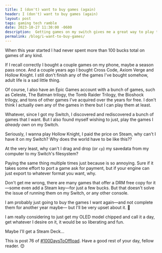 ```yaml
---
title: I (don't) want to buy games (again)
header: I (don't) want to buy games (again)
layout: post
tags: gaming tech ramble
date: 2023-10-27 11:30:00 -0600
description:  Getting games on my switch gives me a great way to play them everywhere however I want, but being unable to just put the games I already own on it is frustrating me a lot.
permalink: /blog/i-want-to-buy-games/
---
```


When this year started I had never spent more than 100 bucks total on games of any kind.

If I recall correctly I bought a couple games on my phone, maybe a season pass once. And a couple years ago I bought Cross Code, Axiom Verge and Hollow Knight. I still don't finish any of the games I've bought somehow, adult life is a sad little thing.

Of course, I also have an Epic Games account with a bunch of games, such as Celeste, The Batman trilogy, the Tomb Raider Trilogy, the Bioshock trilogy, and tons of other games I've acquired over the years for free. I don't think I actually own any of the games in there but I can play them at least.

Whatever, since I got my Switch, I discovered and rediscovered a bunch of games that I want. But I also found myself wishing to just, play the games I *already own* on my Switch.

Seriously, I wanna play Hollow Knight, I paid the price on Steam, why can't I have it on my Switch? Why does the world have to be like this??

At the very least, why can't I drag and drop (or `cp`) my savedata from my computer to my Switch's filesystem?

Paying the same thing multiple times just because is so annoying. Sure if it takes some effort to port a game ask for payment, but if your engine can just export to whatever format you want, why.

Don't get me wrong, there are many games that offer a DRM free copy for it—some even add a Steam key—for just a few bucks. But that doesn't solve the issue of running them on my Switch, or any other console.

I am probably just going to buy the games I want again—and not complete them for another year maybe— but I'll be very upset about it. 😤

I am really considering to just get my OLED model chipped and call it a day, get whatever I desire on it, it would be so liberating and fun.

Maybe I'll get a Steam Deck...

This is post 76 of [#100DaysToOffload](https://100daystooffload.com). Have a good rest of your day, fellow reader. 😊